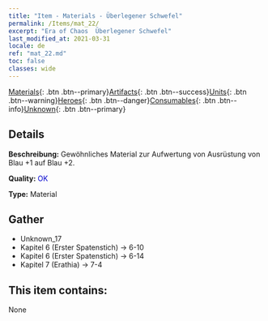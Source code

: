 ```yaml
---
title: "Item - Materials - Überlegener Schwefel"
permalink: /Items/mat_22/
excerpt: "Era of Chaos  Überlegener Schwefel"
last_modified_at: 2021-03-31
locale: de
ref: "mat_22.md"
toc: false
classes: wide
---
```

 [Materials](/de/Items/){: .btn .btn--primary}[Artifacts](/de/Items/Artifacts/){: .btn .btn--success}[Units](/de/Items/Units/){: .btn .btn--warning}[Heroes](/de/Items/Heroes/){: .btn .btn--danger}[Consumables](/de/Items/Consumables/){: .btn .btn--info}[Unknown](/de/Items/Unknown/){: .btn .btn--primary}

## Details
 **Beschreibung:** Gewöhnliches Material zur Aufwertung von Ausrüstung von Blau +1 auf Blau +2.

 **Quality:** <span style="color: #0000CD">OK</span>

 **Type:** Material

## Gather

*    Unknown_17 
*    Kapitel 6 (Erster Spatenstich) -> 6-10 
*    Kapitel 6 (Erster Spatenstich) -> 6-14 
*    Kapitel 7 (Erathia) -> 7-4 

## This item contains:

  None

